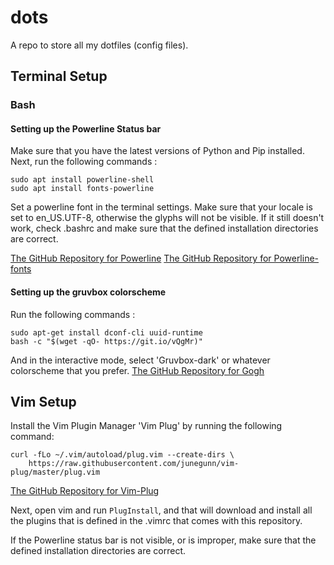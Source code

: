# dots
A repo to store all my dotfiles (config files).

## Terminal Setup

### Bash
#### Setting up the Powerline Status bar
Make sure that you have the latest versions of Python and Pip installed.
Next, run the following commands :


```
sudo apt install powerline-shell
sudo apt install fonts-powerline
```

Set a powerline font in the terminal settings.
Make sure that your locale is set to en_US.UTF-8, otherwise the glyphs will not be visible.
If it still doesn't work, check .bashrc and make sure that the defined installation directories are correct.

[The GitHub Repository for Powerline](https://github.com/powerline/powerline)
[The GitHub Repository for Powerline-fonts](https://github.com/powerline/fonts)


#### Setting up the gruvbox colorscheme
Run the following commands :

```
sudo apt-get install dconf-cli uuid-runtime
bash -c "$(wget -qO- https://git.io/vQgMr)"
```

And in the interactive mode, select 'Gruvbox-dark' or whatever colorscheme that you prefer.
[The GitHub Repository for Gogh](https://github.com/Mayccoll/Gogh)

## Vim Setup
Install the Vim Plugin Manager 'Vim Plug' by running the following command:

```
curl -fLo ~/.vim/autoload/plug.vim --create-dirs \
    https://raw.githubusercontent.com/junegunn/vim-plug/master/plug.vim
```

 [The GitHub Repository for Vim-Plug](https://github.com/junegunn/vim-plug)

Next, open vim and run `PlugInstall`, and that will download and install all the plugins that is defined in the .vimrc that comes with this repository.

If the Powerline status bar is not visible, or is improper, make sure that the defined installation directories are correct.
